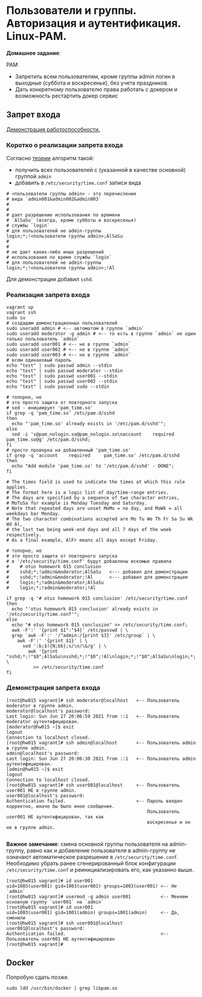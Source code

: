 # Пользователи и группы. Авторизация и аутентификация. Linux-PAM.

__Домашнее задание__:

PAM

* Запретить всем пользователям, кроме группы admin логин в выходные (суббота и воскресенье), без учета праздников.
* Дать конкретному пользователю права работать с докером и возможность рестартить докер сервис

## Запрет входа

[Демонстрация работоспособности.](#001)

### Коротко о реализации запрета входа

Согласно [теории](http://linux-pam.org/Linux-PAM-html/sag-pam_time.html) алгоритм такой:
* получить всех пользователей с (указанной в качестве основной) группой `admin`
* добавить в `/etc/security/time.conf` записи вида
  
```text
# <пользователи группы admin> - это перечисление 
# вида `admin001&admin002&admin003`
#
#
# дает разрешение использования по времени
# `AlSaSu` (всегда, кроме субботы и воскресенья) 
# службы `login`
# для пользователей не admin-группы
login;*;!<пользователи группы admin>;AlSaSu
#
#
# не дает каких-либо иных разрешений 
# использования по время службы `login`
# для пользователей не admin-группы
login;*;!<пользователи группы admin>;!Al  
```
Для демонстрации добавил `sshd`.
  
### Реализация запрета входа

```shell
vagrant up
vagrant ssh
sudo su
# создадим демонстрационных пользователей
sudo useradd admin # <-- автоматом в группе `admin`
sudo useradd moderator -g admin # <-- то есть в группе `admin` не один только пользователь `admin`
sudo useradd user001 # <-- не в группе `admin`
sudo useradd user002 # <-- не в группе `admin`
sudo useradd user003 # <-- не в группе `admin`
# всем одинаковый пароль
echo "test" | sudo passwd admin --stdin
echo "test" | sudo passwd moderator --stdin
echo "test" | sudo passwd user001 --stdin
echo "test" | sudo passwd user002 --stdin
echo "test" | sudo passwd sudo --stdin

# топорно, но
# это просто защита от повторного запуска
# sed - инициирует 'pam_time.so'
if grep -q 'pam_time.so' /etc/pam.d/sshd
then
  echo "'pam_time.so' already exists in '/etc/pam.d/sshd'";
else
  sed -i 's@pam_nologin.so@pam_nologin.so\naccount    required     pam_time.so@g' /etc/pam.d/sshd;
fi
# просто проверка на добавленный 'pam_time.so'
if grep -q 'account    required     pam_time.so' /etc/pam.d/sshd
then
  echo "Add module 'pam_time.so' to '/etc/pam.d/sshd' - DONE";
fi

# The times field is used to indicate the times at which this rule applies.
# The format here is a logic list of day/time-range entries.
# The days are specified by a sequence of two character entries,
# MoTuSa for example is Monday Tuesday and Saturday.
# Note that repeated days are unset MoMo = no day, and MoWk = all weekdays bar Monday.
# The two character combinations accepted are Mo Tu We Th Fr Sa Su Wk Wd Al,
# the last two being week-end days and all 7 days of the week respectively.
# As a final example, AlFr means all days except Friday.

# топорно, но
# это просто защита от повторного запуска
# в '/etc/security/time.conf' будут добавлены искомые правила
#    # otus homework 015 conclusion
#    sshd;*;!admin&moderator;AlSaSu   <--- добавил для демонстрации
#    sshd;*;!admin&moderator;!Al      <--- добавил для демонстрации
#    login;*;!admin&moderator;AlSaSu
#    login;*;!admin&moderator;!Al

if grep -q '# otus homework 015 conclusion' /etc/security/time.conf
then
  echo "'otus homework 015 conclusion' already exists in '/etc/security/time.conf'";
else
  echo "# otus homework 015 conclusion" >> /etc/security/time.conf;
  awk -F':' '{print $1":"$4}' /etc/passwd | \
  grep `awk -F':' '/^admin:/{print $3}' /etc/group` | \
    awk -F':' '{print $1}' | \
      sed ':b;$!{N;bb};s/\n/\&/g' | \
        awk '{print "sshd;*;!"$0";AlSaSu\nsshd;*;!"$0";!Al\nlogin;*;!"$0";AlSaSu\nlogin;*;!"$0";!Al"}' \
          >> /etc/security/time.conf
fi

```

### Демонстрация запрета входа
<a name="001"></a>

```shell
[root@hw015 vagrant]# ssh moderator@localhost   <-- Пользователь moderator в группе admin.
moderator@localhost's password: 
Last login: Sun Jun 27 20:06:59 2021 from ::1   <-- Пользователь moderator аутентифицирован.
[moderator@hw015 ~]$ exit
logout
Connection to localhost closed.
[root@hw015 vagrant]# ssh admin@localhost       <-- Пользователь admin в группе admin.
admin@localhost's password: 
Last login: Sun Jun 27 20:06:30 2021 from ::1   <-- Пользователь admin аутентифицирован.
[admin@hw015 ~]$ exit
logout
Connection to localhost closed.
[root@hw015 vagrant]# ssh user001@localhost     <-- Пользователь user001 НЕ в группе admin.
user001@localhost's password: 
Authentication failed.                          <-- Пароль введен корректно, иначе бы было иное сообщение.
                                                    Пользователь user001 НЕ аутентифицирован, так как 
                                                    воскресенье и он не в группе admin.
                     
```

__Важное замечание__: cмена основной группы пользователя на admin-группу, равно как и добавление пользователя в admin-группу не означают автоматическое разрешение в `/etc/security/time.conf`. Необходимо убрать ранее сгенерированный блок конфигурации `/etc/security/time.conf` и реинициализировать его, как указанно выше.


```shell                               
[root@hw015 vagrant]# id user001
uid=1003(user001) gid=1003(user001) groups=1003(user001) <-- Не `admin`
[root@hw015 vagrant]# usermod -g admin user001           <-- Меняем основную группу `user001` на `admin`
[root@hw015 vagrant]# id user001
uid=1003(user001) gid=1001(admin) groups=1001(admin)     <-- Да, сменили 
[root@hw015 vagrant]# ssh user001@localhost 
user001@localhost's password:                       
Authentication failed.                                   <-- Пользователь user001 НЕ аутентифицирован
[root@hw015 vagrant]# 
```

## Docker

Попробую сдать позже.

```shell
sudo ldd /usr/bin/docker | grep libpam.so
```
